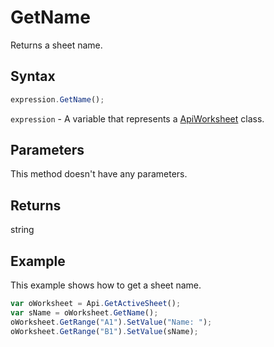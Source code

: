 # GetName

Returns a sheet name.

## Syntax

```javascript
expression.GetName();
```

`expression` - A variable that represents a [ApiWorksheet](../ApiWorksheet.md) class.

## Parameters

This method doesn't have any parameters.

## Returns

string

## Example

This example shows how to get a sheet name.

```javascript editor-xlsx
var oWorksheet = Api.GetActiveSheet();
var sName = oWorksheet.GetName();
oWorksheet.GetRange("A1").SetValue("Name: ");
oWorksheet.GetRange("B1").SetValue(sName);
```
